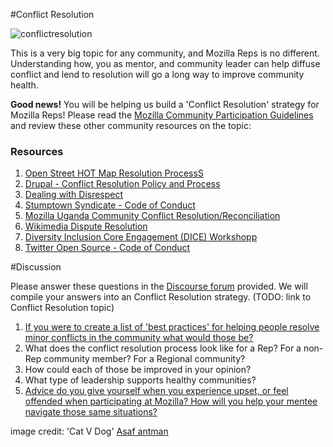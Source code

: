 #Conflict Resolution

![conflictresolution](http://tiptoes.ca/wp-content/uploads/2015/01/5134136997_72716f5e7e_z1.jpg "conflictresolution")

This is a very big topic for any community, and Mozilla Reps is no different.  Understanding how, you as mentor, and community leader can help diffuse conflict and lend to resolution will go a long way to improve community health.  

**Good news!**  You will be helping us build a 'Conflict Resolution' strategy for Mozilla Reps! Please read the [Mozilla Community Participation Guidelines](https://www.mozilla.org/en-US/about/governance/policies/participation/) and review these other community resources on the topic:

### Resources


1. [Open Street HOT Map Resolution ProcessS](https://wiki.openstreetmap.org/wiki/Humanitarian_OSM_Team/Working_groups/Community/HOT_Resolution_Process)
2. [Drupal - Conflict Resolution Policy and Process](https://www.drupal.org/conflict-resolution)
3. [Dealing with Disrespect](http://www.dealingwithdisrespect.com/) 
4. [Stumptown Syndicate - Code of Conduct](https://github.com/christi3k/policies/blob/master/citizen_code_of_conduct.md)
5. [Mozilla Uganda Community Conflict Resolution/Reconciliation](https://docs.google.com/a/mozilla.com/document/d/1TZ9yGhrDYtYSoYBKPxG858oO7pgNWdBd0SIk1DuNNwA/edit)
6. [Wikimedia Dispute Resolution](http://en.wikipedia.org/wiki/Wikipedia:Dispute_resolution)
7. [Diversity Inclusion Core Engagement (DICE) Workshopp](https://github.com/lsblakk/dice-workshop/blob/master/materials/workshop_format.md)
8. [Twitter Open Source - Code of Conduct](https://engineering.twitter.com/opensource/code-of-conduct)


#Discussion

Please answer these questions in the [Discourse forum]() provided.  We will compile your answers into an Conflict Resolution strategy.    (TODO: link to Conflict Resolution topic)

1. [If you were to create a list of 'best practices' for helping people resolve minor conflicts in the community what would those be?](https://discourse.mozilla-community.org/t/mentor-training-conflict-resolution/1726?u=emma_irwin)
2. What does the conflict resolution process look like for a Rep?  For a non-Rep community member? For a Regional community?
3. How could each of those be improved in your opinion?  
4. What type of leadership supports healthy communities?  
5. [Advice do you give yourself when you experience upset, or feel offended when participating at Mozilla?  How will you help your mentee navigate those same situations?](https://discourse.mozilla-community.org/t/mentor-training-conflict-resolution/1726/2?u=emma_irwin)




image credit: 'Cat V Dog' [Asaf antman](https://www.flickr.com/photos/asafantman/)

